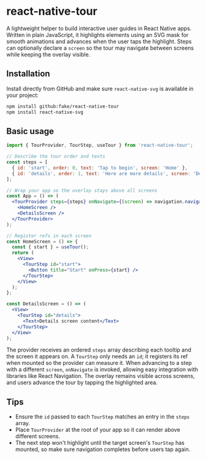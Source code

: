 # react-native-tour

A lightweight helper to build interactive user guides in React Native apps. Written in
plain JavaScript, it highlights elements using an SVG mask for smooth animations and advances when
the user taps the highlight. Steps can optionally declare a `screen` so the tour
may navigate between screens while keeping the overlay visible.

## Installation

Install directly from GitHub and make sure `react-native-svg` is available in
your project:

```bash
npm install github:fake/react-native-tour
npm install react-native-svg
```

## Basic usage

```jsx
import { TourProvider, TourStep, useTour } from 'react-native-tour';

// Describe the tour order and texts
const steps = [
  { id: 'start', order: 0, text: 'Tap to begin', screen: 'Home' },
  { id: 'details', order: 1, text: 'Here are more details', screen: 'Details' },
];

// Wrap your app so the overlay stays above all screens
const App = () => (
  <TourProvider steps={steps} onNavigate={(screen) => navigation.navigate(screen)}>
    <HomeScreen />
    <DetailsScreen />
  </TourProvider>
);

// Register refs in each screen
const HomeScreen = () => {
  const { start } = useTour();
  return (
    <View>
      <TourStep id="start">
        <Button title="Start" onPress={start} />
      </TourStep>
    </View>
  );
};

const DetailsScreen = () => (
  <View>
    <TourStep id="details">
      <Text>Details screen content</Text>
    </TourStep>
  </View>
);
```

The provider receives an ordered `steps` array describing each tooltip and the
screen it appears on. A `TourStep` only needs an `id`; it registers its ref when
mounted so the provider can measure it. When advancing to a step with a
different `screen`, `onNavigate` is invoked, allowing easy integration with
libraries like React Navigation. The overlay remains visible across screens, and
users advance the tour by tapping the highlighted area.

## Tips

- Ensure the `id` passed to each `TourStep` matches an entry in the `steps`
  array.
- Place `TourProvider` at the root of your app so it can render above different
  screens.
- The next step won't highlight until the target screen's `TourStep` has
  mounted, so make sure navigation completes before users tap again.
